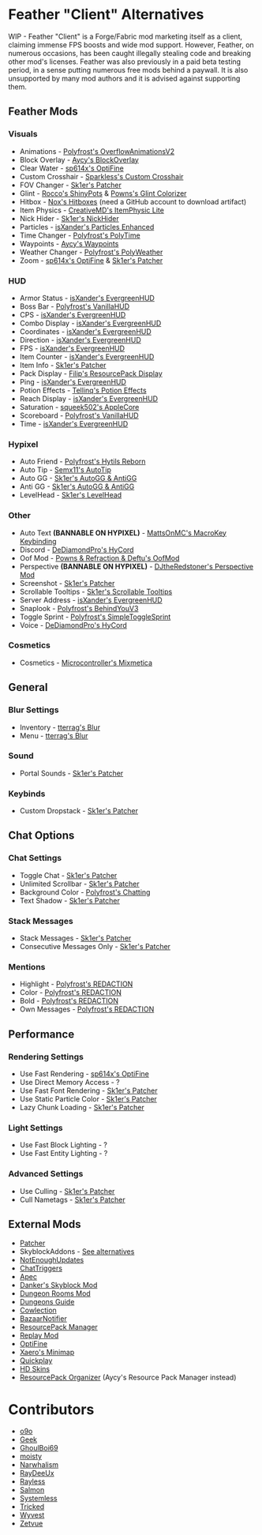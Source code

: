# Feather "Client" Alternatives

WIP - Feather "Client" is a Forge/Fabric
mod marketing itself as a client, claiming
immense FPS boosts and wide mod support. However,
Feather, on numerous occasions, has been caught illegally
stealing code and breaking other mod's licenses. Feather was
also previously in a paid beta testing period, in a sense putting
numerous free mods behind a paywall. It is also unsupported by many
mod authors and it is advised against supporting them.

## Feather Mods

### Visuals

* Animations - [Polyfrost's OverflowAnimationsV2](https://github.com/Polyfrost/OverflowAnimationsV2/releases/latest)
* Block Overlay - [Aycy's BlockOverlay](https://raw.githubusercontent.com/nacrt/SkyblockClient-REPO/main/files/mods/Block_Overlay_4.0.3.jar)
* Clear Water - [sp614x's OptiFine](https://optifine.net/adloadx?f=preview_OptiFine_1.8.9_HD_U_M6_pre2.jar)
* Custom Crosshair - [Sparkless's Custom Crosshair](https://modrinth.com/mod/custom-crosshair-mod)
* FOV Changer - [Sk1er's Patcher](https://sk1er.club/mods/patcher)
* Glint - [Rocco's ShinyPots](https://github.com/RoccoDev/ShinyPots-1.8/releases/latest) & [Powns's Glint Colorizer](https://download.powns.dev/glintcolorizer189)
* Hitbox - [Nox's Hitboxes](https://github.com/Noxiuam/Hitboxes/actions) (need a GitHub account to download artifact)
* Item Physics - [CreativeMD's ItemPhysic Lite](https://www.curseforge.com/minecraft/mc-mods/itemphysic-lite/files/all?filter-game-version=2020709689%3A5806)
* Nick Hider - [Sk1er's NickHider](https://sk1er.llc/mods/nick_hider)
* Particles - [isXander's Particles Enhanced](https://modrinth.com/mod/particlesenhanced)
* Time Changer - [Polyfrost's PolyTime](https://github.com/Polyfrost/PolyTime/releases/latest)
* Waypoints - [Aycy's Waypoints](https://cdn.discordapp.com/attachments/796895966414110751/1060695267197857922/Waypoints_1.0.jar)
* Weather Changer - [Polyfrost's PolyWeather](https://github.com/Polyfrost/PolyWeather/releases/latest)
* Zoom - [sp614x's OptiFine](https://optifine.net/adloadx?f=preview_OptiFine_1.8.9_HD_U_M6_pre2.jar) & [Sk1er's Patcher](https://sk1er.club/mods/patcher)

### HUD

* Armor Status - [isXander's EvergreenHUD](https://modrinth.com/mod/evergreenhud)
* Boss Bar - [Polyfrost's VanillaHUD](https://github.com/Polyfrost/VanillaHUD/releases/latest)
* CPS - [isXander's EvergreenHUD](https://modrinth.com/mod/evergreenhud)
* Combo Display - [isXander's EvergreenHUD](https://modrinth.com/mod/evergreenhud)
* Coordinates - [isXander's EvergreenHUD](https://modrinth.com/mod/evergreenhud)
* Direction - [isXander's EvergreenHUD](https://modrinth.com/mod/evergreenhud)
* FPS - [isXander's EvergreenHUD](https://modrinth.com/mod/evergreenhud)
* Item Counter - [isXander's EvergreenHUD](https://modrinth.com/mod/evergreenhud)
* Item Info - [Sk1er's Patcher](https://www.sk1er.club/mods/patcher)
* Pack Display - [Filip's ResourcePack Display](https://github.com/1fxe/Resource-Pack-Display/releases/latest)
* Ping - [isXander's EvergreenHUD](https://modrinth.com/mod/evergreenhud)
* Potion Effects - [Tellinq's Potion Effects](https://github.com/Tellinq/Potion-Effects/releases/latest)
* Reach Display - [isXander's EvergreenHUD](https://modrinth.com/mod/evergreenhud)
* Saturation - [squeek502's AppleCore](https://www.curseforge.com/minecraft/mc-mods/applecore/files/2530880)
* Scoreboard - [Polyfrost's VanillaHUD](https://github.com/Polyfrost/VanillaHUD/releases/latest)
* Time - [isXander's EvergreenHUD](https://modrinth.com/mod/evergreenhud)

### Hypixel

* Auto Friend - [Polyfrost's Hytils Reborn](https://github.com/Polyfrost/Hytils-Reborn/releases/latest)
* Auto Tip - [Semx11's AutoTip](https://autotip.pro/download)
* Auto GG - [Sk1er's AutoGG & AntiGG](https://sk1er.club/mods/autogg)
* Anti GG - [Sk1er's AutoGG & AntiGG](https://sk1er.club/mods/autogg)
* LevelHead - [Sk1er's LevelHead](https://www.sk1er.club/mods/level_head)

### Other

* Auto Text **(BANNABLE ON HYPIXEL)** - [MattsOnMC's MacroKey Keybinding](https://www.curseforge.com/minecraft/mc-mods/macrokey-keybinding/files/all?filter-game-version=2020709689%3A5806)
* Discord - [DeDiamondPro's HyCord](https://github.com/DeDiamondPro/HyCord/releases/latest)
* Oof Mod - [Powns & Refraction & Deftu's OofMod](https://github.com/Deftu/OofMod/releases/latest)
* Perspective **(BANNABLE ON HYPIXEL)** - [DJtheRedstoner's Perspective Mod](https://github.com/DJtheRedstoner/PerspectiveModv4/releases/latest)
* Screenshot - [Sk1er's Patcher](https://sk1er.club/mods/patcher)
* Scrollable Tooltips - [Sk1er's Scrollable Tooltips](https://www.sk1er.club/mods/text_overflow_scroll)
* Server Address - [isXander's EvergreenHUD](https://modrinth.com/mod/evergreenhud)
* Snaplook - [Polyfrost's BehindYouV3](https://github.com/Polyfrost/BehindYouV3/releases/latest)
* Toggle Sprint - [Polyfrost's SimpleToggleSprint](https://github.com/Polyfrost/SimpleToggleSprint/releases/latest)
* Voice - [DeDiamondPro's HyCord](https://github.com/DeDiamondPro/HyCord/releases/latest)

### Cosmetics

* Cosmetics - [Microcontroller's Mixmetica](https://modrinth.com/mod/mixmetica)

## General

### Blur Settings

* Inventory - [tterrag's Blur](https://www.curseforge.com/minecraft/mc-mods/blur/files/all?filter-game-version=2020709689%3A5806)
* Menu - [tterrag's Blur](https://www.curseforge.com/minecraft/mc-mods/blur/files/all?filter-game-version=2020709689%3A5806)

### Sound

* Portal Sounds - [Sk1er's Patcher](https://sk1er.club/mods/patcher)

### Keybinds

* Custom Dropstack - [Sk1er's Patcher](https://sk1er.club/mods/patcher)

## Chat Options

### Chat Settings

* Toggle Chat - [Sk1er's Patcher](https://sk1er.club/mods/patcher)
* Unlimited Scrollbar - [Sk1er's Patcher](https://sk1er.club/mods/patcher)
* Background Color - [Polyfrost's Chatting](https://github.com/Polyfrost/Chatting/releases/latest)
* Text Shadow - [Sk1er's Patcher](https://sk1er.club/mods/patcher)

### Stack Messages

* Stack Messages - [Sk1er's Patcher](https://sk1er.club/mods/patcher)
* Consecutive Messages Only - [Sk1er's Patcher](https://sk1er.club/mods/patcher)

### Mentions

* Highlight - [Polyfrost's REDACTION](https://github.com/Polyfrost/REDACTION/releases/latest)
* Color - [Polyfrost's REDACTION](https://github.com/Polyfrost/REDACTION/releases/latest)
* Bold - [Polyfrost's REDACTION](https://github.com/Polyfrost/REDACTION/releases/latest)
* Own Messages - [Polyfrost's REDACTION](https://github.com/Polyfrost/REDACTION/releases/latest)

## Performance

### Rendering Settings

* Use Fast Rendering - [sp614x's OptiFine](https://optifine.net/adloadx?f=preview_OptiFine_1.8.9_HD_U_M6_pre2.jar)
* Use Direct Memory Access - ?
* Use Fast Font Rendering - [Sk1er's Patcher](https://sk1er.club/mods/patcher)
* Use Static Particle Color - [Sk1er's Patcher](https://sk1er.club/mods/patcher)
* Lazy Chunk Loading - [Sk1er's Patcher](https://sk1er.club/mods/patcher)

### Light Settings

* Use Fast Block Lighting - ?
* Use Fast Entity Lighting - ?

### Advanced Settings

* Use Culling - [Sk1er's Patcher](https://sk1er.club/mods/patcher)
* Cull Nametags - [Sk1er's Patcher](https://sk1er.club/mods/patcher)

## External Mods

* [Patcher](https://sk1er.club/mods/patcher)
* SkyblockAddons - [See alternatives](https://microcontrollersdev.github.io/Alternatives/1.8.9/skyblockaddons)
* [NotEnoughUpdates](https://github.com/Moulberry/NotEnoughUpdates/releases/latest)
* [ChatTriggers](https://github.com/ChatTriggers/ChatTriggers/releases/latest)
* [Apec](https://github.com/BananaFructa/Apec/releases/latest)
* [Danker's Skyblock Mod](https://github.com/MicrocontrollersDev/Alternatives/blob/main/DankersSkyblockMod.md)
* [Dungeon Rooms Mod](https://github.com/Quantizr/DungeonRoomsMod/releases/latest)
* [Dungeons Guide](https://github.com/Dungeons-Guide/Skyblock-Dungeons-Guide/releases/latest)
* [Cowlection](https://github.com/cow-mc/Cowlection/releases/latest)
* [BazaarNotifier](https://github.com/symt/BazaarNotifier/releases/latest)
* [ResourcePack Manager](https://www.youtube.com/watch?v=OQZFWrrEcYM)
* [Replay Mod](https://modrinth.com/mod/replaymod/versions)
* [OptiFine](https://optifine.net)
* [Xaero's Minimap](https://www.curseforge.com/minecraft/mc-mods/xaeros-minimap)
* [Quickplay](https://hypixel.net/threads/forge-quickplay-v2-0-3-quickly-join-games-on-the-network.1317410/)
* [HD Skins](https://www.hdskins.de/)
* [ResourcePack Organizer](https://github.com/SkyblockClient/SkyblockClient-REPO/blob/main/files/mods/Resource_Pack_Manager_1.2.jar) (Aycy's Resource Pack Manager instead)

# Contributors

* [o9o](https://www.youtube.com/@o9omc)
* [Geek](https://github.com/GamingGeek)
* [GhoulBoi69](https://github.com/GhoulBoii)
* [moisty](https://github.com/Mqisty)
* [Narwhalism](https://www.twitch.tv/narwhalswim)
* [RayDeeUx](https://github.com/RayDeeUx)
* [Rayless](https://github.com/UnderscoreRayless)
* [Salmon](https://github.com/Scherso)
* [Systemless](https://github.com/SystemlessDev)
* [Tricked](https://github.com/Tricked-dev)
* [Wyvest](https://github.com/Wyvest)
* [Zetvue](https://zetvue.github.io/)
